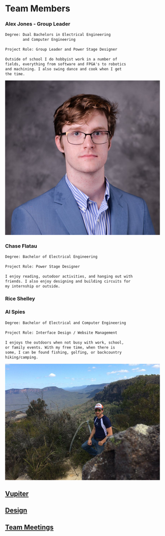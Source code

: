 # Team Members

### Alex Jones - Group Leader 
```
Degree: Dual Bachelors in Electrical Engineering 
        and Computer Engineering

Project Role: Group Leader and Power Stage Designer

Outside of school I do hobbyist work in a number of 
fields, everything from software and FPGA's to robotics
and machining. I also swing dance and cook when I get
the time.
```
<img src="Pictures/Alex.jpg" class="img-responsive" alt="">

### Chase Flatau 
```
Degree: Bachelor of Electrical Engineering

Project Role: Power Stage Designer

I enjoy reading, outodoor activities, and hanging out with
friends. I also enjoy designing and building circuits for 
my internship or outside.
```


### Rice Shelley 

### Al Spies
```
Degree: Bachelor of Electrical and Computer Engineering

Project Role: Interface Design / Website Management

I enjoys the outdoors when not busy with work, school,
or family events. With my free time, when there is 
some, I can be found fishing, golfing, or backcountry 
hiking/camping.
```
<img src="Pictures/Al.jpg" class="img-responsive" alt="">

## [Vupiter](https://ams0187.github.io/Vupiter/) 

## [Design](https://ams0187.github.io/Vupiter/design)

## [Team Meetings](https://ams0187.github.io/Vupiter/minutes)
